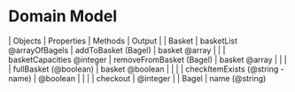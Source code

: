 # Domain Model

| Objects | Properties                  | Methods                          | Output          |
| Basket  | basketList @arrayOfBagels   | addToBasket (Bagel)              | basket @array   |
|         | basketCapacities @integer   | removeFromBasket (Bagel)         | basket @array   |
|         |                             | fullBasket (@boolean)            | basket @boolean |
|         |                             | checkItemExists (@string - name) | @boolean        |
|         |                             | checkout                         | @integer        |
| Bagel   | name (@string)
